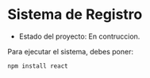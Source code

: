 <h1> Sistema de Registro </h1>

- Estado del proyecto: En contruccion.

Para ejecutar el sistema, debes poner:

```npm install react```
